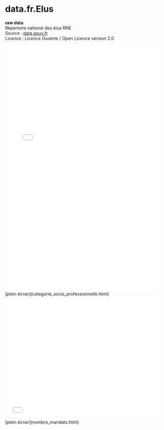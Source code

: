 # data.fr.Elus

**raw data**  
Répertoire national des élus RNE  
Source : [data.gouv.fr](https://www.data.gouv.fr/fr/datasets/repertoire-national-des-elus-1/)  
Licence : Licence Ouverte / Open Licence version 2.0


<iframe src="categorie_socio_professionnelle.html" width="100%" height="800" scrolling="no" style="border:none;">categorie_socio_professionnelle</iframe>
[plein écran](categorie_socio_professionnelle.html)


<iframe src="nombre_mandats.html" width="100%" height="400" scrolling="no" style="border:none;">nombre_mandats</iframe>
[plein écran](nombre_mandats.html)
